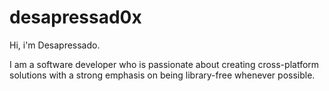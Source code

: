 # desapressad0x

Hi,
i'm Desapressado.

I am a software developer who is passionate about creating cross-platform solutions with a strong emphasis on being library-free whenever possible. 
